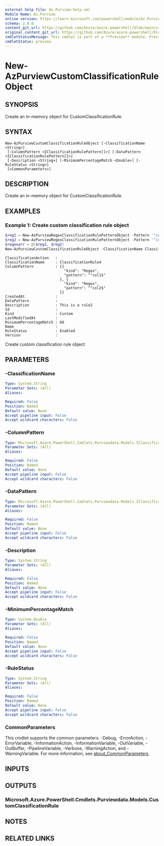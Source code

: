 ```yaml
---
external help file: Az.Purview-help.xml
Module Name: Az.Purview
online version: https://learn.microsoft.com/powershell/module/Az.Purview/new-azpurviewcustomclassificationruleobject
schema: 2.0.0
content_git_url: https://github.com/Azure/azure-powershell/blob/main/src/Purview/Purview/help/New-AzPurviewCustomClassificationRuleObject.md
original_content_git_url: https://github.com/Azure/azure-powershell/blob/main/src/Purview/Purview/help/New-AzPurviewCustomClassificationRuleObject.md
cmdletStatusMessage: This cmdlet is part of a **Preview** module. Preview versions aren't recommended for use in production environments. For more information, see https://aka.ms/azps-refstatus.
cmdletStatus: preview
---
```

# New-AzPurviewCustomClassificationRuleObject

## SYNOPSIS
Create an in-memory object for CustomClassificationRule.

## SYNTAX

```
New-AzPurviewCustomClassificationRuleObject [-ClassificationName <String>]
 [-ColumnPattern <IClassificationRulePattern[]>] [-DataPattern <IClassificationRulePattern[]>]
 [-Description <String>] [-MinimumPercentageMatch <Double>] [-RuleStatus <String>]
 [<CommonParameters>]
```

## DESCRIPTION
Create an in-memory object for CustomClassificationRule.

## EXAMPLES

### Example 1: Create custom classification rule object
```powershell
$reg1 = New-AzPurviewRegexClassificationRulePatternObject -Pattern '^col1$'
$reg2 = New-AzPurviewRegexClassificationRulePatternObject -Pattern '^col2$'
$regexarr = @($reg1, $reg2)
New-AzPurviewCustomClassificationRuleObject -ClassificationName ClassificationRule4 -MinimumPercentageMatch 60 -RuleStatus 'Enabled' -Description 'This is a rule2' -ColumnPattern $regexarr
```

```output
ClassificationAction   :
ClassificationName     : ClassificationRule4
ColumnPattern          : {{
                           "kind": "Regex",
                           "pattern": "^col1$"
                         }, {
                           "kind": "Regex",
                           "pattern": "^col2$"
                         }}
CreatedAt              :
DataPattern            :
Description            : This is a rule2
Id                     :
Kind                   : Custom
LastModifiedAt         :
MinimumPercentageMatch : 60
Name                   :
RuleStatus             : Enabled
Version                :
```

Create custom classification rule object

## PARAMETERS

### -ClassificationName

```yaml
Type: System.String
Parameter Sets: (All)
Aliases:

Required: False
Position: Named
Default value: None
Accept pipeline input: False
Accept wildcard characters: False
```

### -ColumnPattern

```yaml
Type: Microsoft.Azure.PowerShell.Cmdlets.Purviewdata.Models.IClassificationRulePattern[]
Parameter Sets: (All)
Aliases:

Required: False
Position: Named
Default value: None
Accept pipeline input: False
Accept wildcard characters: False
```

### -DataPattern

```yaml
Type: Microsoft.Azure.PowerShell.Cmdlets.Purviewdata.Models.IClassificationRulePattern[]
Parameter Sets: (All)
Aliases:

Required: False
Position: Named
Default value: None
Accept pipeline input: False
Accept wildcard characters: False
```

### -Description

```yaml
Type: System.String
Parameter Sets: (All)
Aliases:

Required: False
Position: Named
Default value: None
Accept pipeline input: False
Accept wildcard characters: False
```

### -MinimumPercentageMatch

```yaml
Type: System.Double
Parameter Sets: (All)
Aliases:

Required: False
Position: Named
Default value: None
Accept pipeline input: False
Accept wildcard characters: False
```

### -RuleStatus

```yaml
Type: System.String
Parameter Sets: (All)
Aliases:

Required: False
Position: Named
Default value: None
Accept pipeline input: False
Accept wildcard characters: False
```

### CommonParameters
This cmdlet supports the common parameters: -Debug, -ErrorAction, -ErrorVariable, -InformationAction, -InformationVariable, -OutVariable, -OutBuffer, -PipelineVariable, -Verbose, -WarningAction, and -WarningVariable. For more information, see [about_CommonParameters](http://go.microsoft.com/fwlink/?LinkID=113216).

## INPUTS

## OUTPUTS

### Microsoft.Azure.PowerShell.Cmdlets.Purviewdata.Models.CustomClassificationRule

## NOTES

## RELATED LINKS

